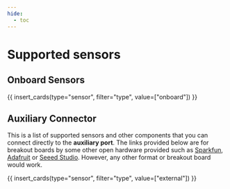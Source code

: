 ```yaml
---
hide:
  - toc
---
```


# Supported sensors

## Onboard Sensors

{{ insert_cards(type="sensor", filter="type", value=["onboard"]) }}

## Auxiliary Connector

This is a list of supported sensors and other components that you can connect directly to the **auxiliary port**. The links provided below are for breakout boards by some other open hardware provided such as [Sparkfun](https://sparkfun.com), [Adafruit](https://adafruit.com) or [Seeed Studio](https://seeedstudio.com). However, any other format or breakout board would work.

{{ insert_cards(type="sensor", filter="type", value=["external"]) }}
